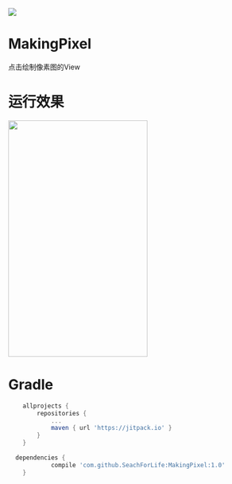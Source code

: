 [![](https://www.jitpack.io/v/SeachForLife/MakingPixel.svg)](https://www.jitpack.io/#SeachForLife/MakingPixel)

# MakingPixel
点击绘制像素图的View

# 运行效果

 <img src="Gif/MakingPixel.gif" width="280" height="475" />

# Gradle

```groovy
	allprojects {
		repositories {
			...
			maven { url 'https://jitpack.io' }
		}
	}
  
  dependencies {
	        compile 'com.github.SeachForLife:MakingPixel:1.0'
	}

```
